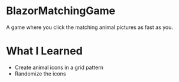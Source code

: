 # BlazorMatchingGame
A game where you click the matching animal pictures as fast as you.

# What I Learned
* Create animal icons in a grid pattern
* Randomize the icons
